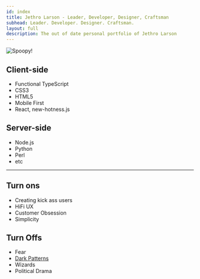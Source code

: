 ```yaml
---
id: index
title: Jethro Larson - Leader, Developer, Designer, Craftsman
subhead: Leader. Developer. Designer. Craftsman.
layout: full
description: The out of date personal portfolio of Jethro Larson
---
```


<img class="Portrait" src="/images/Halloween2018.jpg" alt="Spoopy!"/>

Client-side
---

* Functional TypeScript
* CSS3
* HTML5
* Mobile First
* React, new-hotness.js

Server-side
---

* Node.js
* Python
* Perl
* etc

---

<div class="grid">
    <div class="grid-cell u-size-half">
        <h2>Turn ons</h2>
        <ul>
            <li>Creating kick ass users</li>
            <li>HiFi UX</li>
            <li>Customer Obsession</li>
            <li>Simplicity</li>
        </ul>
    </div>
    <div class="grid-cell u-size-half">
        <h2>Turn Offs</h2>
        <ul>
            <li>Fear</li>
            <li><a href="http://darkpatterns.org">Dark Patterns</a></li>
            <li>Wizards</li>
            <li>Political Drama</li>
        </ul>
    </div>
</div>
